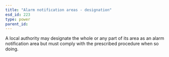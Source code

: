 ```yaml
---
title: "Alarm notification areas - designation"
esd_id: 223
type: power
parent_id:  
---
```


A local authority may designate the whole or any part of its area as an alarm notification area but must comply with the prescribed procedure when so doing.

